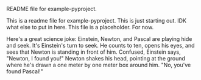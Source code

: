 README file for example-pyproject. 

This is a readme file for example-pyproject. This is just starting out. IDK what else to put in here. This file is a placeholder. For now. 

Here's a great science joke: 
Einstein, Newton, and Pascal are playing hide and seek. It's Einstein's turn to seek. 
He counts to ten, opens his eyes, and sees that Newton is standing in front of him. 
Confused, Einstein says, "Newton, I found you!" 
Newton shakes his head, pointing at the ground where he's drawn a one meter by one meter box around him. "No, you've found Pascal!" 

